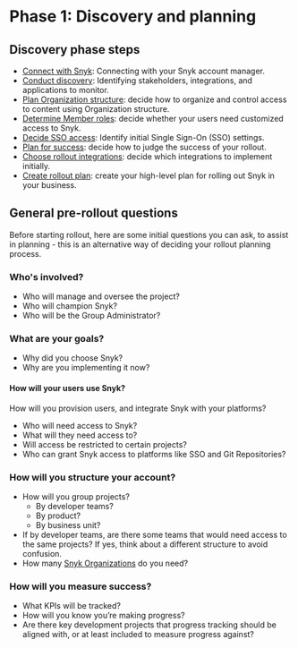 # Phase 1: Discovery and planning

## Discovery phase steps&#x20;

* [Connect with Snyk](connect-with-snyk.md): Connecting with your Snyk account manager.
* [Conduct discovery](conduct-discovery.md): Identifying stakeholders, integrations, and applications to monitor.
* [Plan Organization structure](plan-organization-structure.md): decide how to organize and control  access to content using Organization structure.
* [Determine Member roles](determine-member-roles.md): decide whether your users need customized access to Snyk.
* [Decide SSO access](decide-sso-access.md): Identify initial Single Sign-On (SSO) settings.
* [Plan for success](plan-for-success.md): decide how to judge the success of your rollout.
* [Choose rollout integrations](choose-rollout-integrations.md): decide which integrations to implement initially.
* [Create rollout plan](create-rollout-plan.md): create your high-level plan for rolling out Snyk in your business.

## General pre-rollout questions

Before starting rollout, here are some initial questions you can ask, to assist in planning - this is an alternative way of deciding your rollout planning process.

### Who's involved?

* Who will manage and oversee the project?
* Who will champion Snyk?
* Who will be the Group Administrator?

### What are your goals?

* Why did you choose Snyk?&#x20;
* Why are you implementing it now?

#### How will your users use Snyk?&#x20;

How will you provision users, and integrate Snyk with your platforms?

* Who will need access to Snyk?&#x20;
* What will they need access to?&#x20;
* Will access be restricted to certain projects?
* Who can grant Snyk access to platforms like SSO and Git Repositories?

### How will you structure your account?

* How will you group projects?
  * By developer teams?&#x20;
  * By product?&#x20;
  * By business unit?
* If by developer teams, are there some teams that would need access to the same projects? If yes, think about a different structure to avoid confusion.
* How many [Snyk Organizations](../../../snyk-admin/manage-groups-and-organizations/whats-a-snyk-organization.md) do you need?&#x20;

### How will you measure success?&#x20;

* What KPIs will be tracked?
* How will you know you’re making progress?
* Are there key development projects that progress tracking should be aligned with, or at least included to measure progress against?
